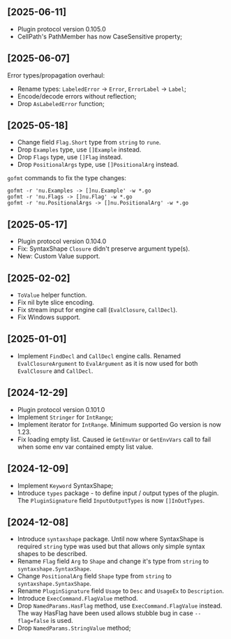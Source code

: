 
## [2025-06-11]
- Plugin protocol version 0.105.0
- CellPath's PathMember has now CaseSensitive property;

## [2025-06-07]
Error types/propagation overhaul:
- Rename types: `LabeledError` -> `Error`, `ErrorLabel` -> `Label`;
- Encode/decode errors without reflection;
- Drop `AsLabeledError` function;

## [2025-05-18]
- Change field `Flag.Short` type from `string` to `rune`.
- Drop `Examples` type, use `[]Example` instead.
- Drop `Flags` type, use `[]Flag` instead.
- Drop `PositionalArgs` type, use `[]PositionalArg` instead.

`gofmt` commands to fix the type changes:
```
gofmt -r 'nu.Examples -> []nu.Example' -w *.go
gofmt -r 'nu.Flags -> []nu.Flag' -w *.go
gofmt -r 'nu.PositionalArgs -> []nu.PositionalArg' -w *.go
```

## [2025-05-17]
- Plugin protocol version 0.104.0
- Fix: SyntaxShape `Closure` didn't preserve argument type(s).
- New: Custom Value support.

## [2025-02-02]
- `ToValue` helper function.
- Fix nil byte slice encoding.
- Fix stream input for engine call (`EvalClosure`, `CallDecl`).
- Fix Windows support.

## [2025-01-01]
- Implement `FindDecl` and `CallDecl` engine calls.
  Renamed `EvalClosureArgument` to `EvalArgument` as it is now used for both
  `EvalClosure` and `CallDecl`.

## [2024-12-29]
- Plugin protocol version 0.101.0
- Implement `Stringer` for `IntRange`;
- Implement iterator for `IntRange`. Minimum supported Go version is now 1.23.
- Fix loading empty list. Caused ie `GetEnvVar` or `GetEnvVars` call to fail
  when some env var contained empty list value.

## [2024-12-09]
- Implement `Keyword` SyntaxShape;
- Introduce `types` package - to define input / output types of the plugin.
  The `PluginSignature` field `InputOutputTypes` is now `[]InOutTypes`.

## [2024-12-08]
- Introduce `syntaxshape` package. Until now where SyntaxShape is required `string`
  type was used but that allows only simple syntax shapes to be described.
- Rename `Flag` field `Arg` to `Shape` and change it's type from `string` to `syntaxshape.SyntaxShape`.
- Change `PositionalArg` field `Shape` type from `string` to `syntaxshape.SyntaxShape`.
- Rename `PluginSignature` field `Usage` to `Desc` and `UsageEx` to `Description`.
- Introduce `ExecCommand.FlagValue` method.
- Drop `NamedParams.HasFlag` method, use `ExecCommand.FlagValue` instead. The way HasFlag 
  have been used allows stubble bug in case `--flag=false` is used.
- Drop `NamedParams.StringValue` method;